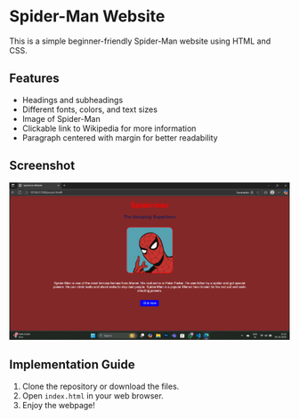 # Spider-Man Website

This is a simple beginner-friendly Spider-Man website using HTML and CSS.  

## Features
- Headings and subheadings
- Different fonts, colors, and text sizes
- Image of Spider-Man
- Clickable link to Wikipedia for more information
- Paragraph centered with margin for better readability

## Screenshot
![Screenshot](screenshot.png)

## Implementation Guide

1. Clone the repository or download the files.  
2. Open `index.html` in your web browser.  
3. Enjoy the webpage!


